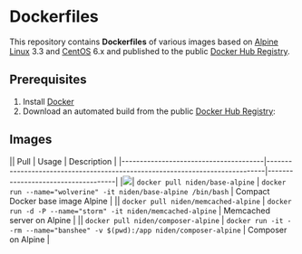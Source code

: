 # Dockerfiles

This repository contains **Dockerfiles** of various images based on [Alpine Linux][1] 3.3 and [CentOS][2] 6.x and published to the public [Docker Hub Registry][3].

## Prerequisites

1. Install [Docker][4]
2. Download an automated build from the public [Docker Hub Registry][3]: 

## Images 

|| Pull                                  | Usage                                                                       | Description                        |
|---------------------------------------|-----------------------------------------------------------------------------|------------------------------------|
|[![](https://images.microbadger.com/badges/version/niden/base-alpine.svg)](http://microbadger.com/images/niden/base-alpine "Get your own version badge on microbadger.com")| `docker pull niden/base-alpine`       | `docker run --name="wolverine" -it niden/base-alpine /bin/bash`             | Compact Docker base image Alpine   |
|| `docker pull niden/memcached-alpine`  | `docker run -d -P --name="storm" -it niden/memcached-alpine`                | Memcached server on Alpine         |
|| `docker pull niden/composer-alpine`   | `docker run -it --rm --name="banshee" -v $(pwd):/app niden/composer-alpine` | Composer on Alpine                 |


[1]: http://www.alpinelinux.org/
[2]: https://centos.org/
[3]: https://hub.docker.com/
[4]: https://www.docker.com/
[5]: https://hub.docker.com/_/alpine/
[6]: https://hub.docker.com/_/centos/
[7]: https://hub.docker.com/r/niden/base-alpine/
[8]: https://hub.docker.com/r/niden/base-centos6/
